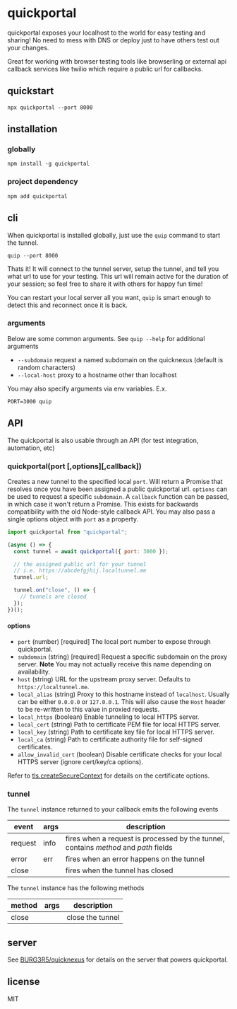 # quickportal

quickportal exposes your localhost to the world for easy testing and sharing! No need to mess with DNS or deploy just to have others test out your changes.

Great for working with browser testing tools like browserling or external api callback services like twilio which require a public url for callbacks.

## quickstart

```
npx quickportal --port 8000
```

## installation

### globally

```
npm install -g quickportal
```

### project dependency

```
npm add quickportal
```

## cli

When quickportal is installed globally, just use the `quip` command to start the tunnel.

```
quip --port 8000
```

Thats it! It will connect to the tunnel server, setup the tunnel, and tell you what url to use for your testing. This url will remain active for the duration of your session; so feel free to share it with others for happy fun time!

You can restart your local server all you want, `quip` is smart enough to detect this and reconnect once it is back.

### arguments

Below are some common arguments. See `quip --help` for additional arguments

- `--subdomain` request a named subdomain on the quicknexus (default is random characters)
- `--local-host` proxy to a hostname other than localhost

You may also specify arguments via env variables. E.x.

```
PORT=3000 quip
```

## API

The quickportal is also usable through an API (for test integration, automation, etc)

### quickportal(port [,options][,callback])

Creates a new tunnel to the specified local `port`. Will return a Promise that resolves once you have been assigned a public quickportal url. `options` can be used to request a specific `subdomain`. A `callback` function can be passed, in which case it won't return a Promise. This exists for backwards compatibility with the old Node-style callback API. You may also pass a single options object with `port` as a property.

```js
import quickportal from "quickportal";

(async () => {
  const tunnel = await quickportal({ port: 3000 });

  // the assigned public url for your tunnel
  // i.e. https://abcdefgjhij.localtunnel.me
  tunnel.url;

  tunnel.on("close", () => {
    // tunnels are closed
  });
})();
```

#### options

- `port` (number) [required] The local port number to expose through quickportal.
- `subdomain` (string) [required] Request a specific subdomain on the proxy server. **Note** You may not actually receive this name depending on availability.
- `host` (string) URL for the upstream proxy server. Defaults to `https://localtunnel.me`.
- `local_alias` (string) Proxy to this hostname instead of `localhost`. Usually can be either `0.0.0.0` or `127.0.0.1`. This will also cause the `Host` header to be re-written to this value in proxied requests.
- `local_https` (boolean) Enable tunneling to local HTTPS server.
- `local_cert` (string) Path to certificate PEM file for local HTTPS server.
- `local_key` (string) Path to certificate key file for local HTTPS server.
- `local_ca` (string) Path to certificate authority file for self-signed certificates.
- `allow_invalid_cert` (boolean) Disable certificate checks for your local HTTPS server (ignore cert/key/ca options).

Refer to [tls.createSecureContext](https://nodejs.org/api/tls.html#tls_tls_createsecurecontext_options) for details on the certificate options.

### tunnel

The `tunnel` instance returned to your callback emits the following events

| event   | args | description                                                                          |
| ------- | ---- | ------------------------------------------------------------------------------------ |
| request | info | fires when a request is processed by the tunnel, contains _method_ and _path_ fields |
| error   | err  | fires when an error happens on the tunnel                                            |
| close   |      | fires when the tunnel has closed                                                     |

The `tunnel` instance has the following methods

| method | args | description      |
| ------ | ---- | ---------------- |
| close  |      | close the tunnel |

## server

See [BURG3R5/quicknexus](https://github.com/BURG3R5/quicknexus) for details on the server that powers quickportal.

## license

MIT
